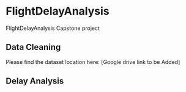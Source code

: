 # FlightDelayAnalysis
FlightDelayAnalysis Capstone project


## Data Cleaning
Please find the dataset location here: [Google drive link to be Added]

## Delay Analysis 
